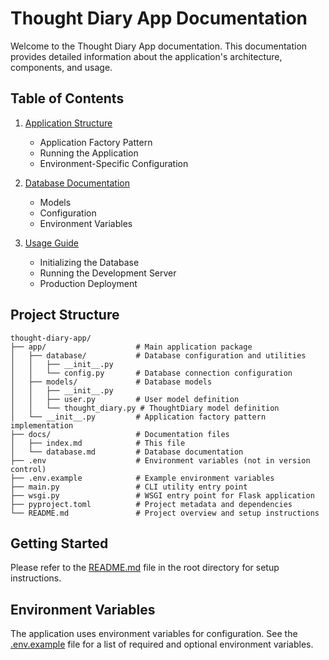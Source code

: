 # Thought Diary App Documentation

Welcome to the Thought Diary App documentation. This documentation provides detailed information about the application's architecture, components, and usage.

## Table of Contents

1. [Application Structure](application.md)
   - Application Factory Pattern
   - Running the Application
   - Environment-Specific Configuration

2. [Database Documentation](database.md)
   - Models
   - Configuration
   - Environment Variables
   
3. [Usage Guide](usage.md)
   - Initializing the Database
   - Running the Development Server
   - Production Deployment

## Project Structure

```
thought-diary-app/
├── app/                    # Main application package
│   ├── database/           # Database configuration and utilities
│   │   ├── __init__.py
│   │   └── config.py       # Database connection configuration
│   ├── models/             # Database models
│   │   ├── __init__.py
│   │   ├── user.py         # User model definition
│   │   └── thought_diary.py # ThoughtDiary model definition
│   └── __init__.py         # Application factory pattern implementation
├── docs/                   # Documentation files
│   ├── index.md            # This file
│   └── database.md         # Database documentation
├── .env                    # Environment variables (not in version control)
├── .env.example            # Example environment variables
├── main.py                 # CLI utility entry point
├── wsgi.py                 # WSGI entry point for Flask application
├── pyproject.toml          # Project metadata and dependencies
└── README.md               # Project overview and setup instructions
```

## Getting Started

Please refer to the [README.md](../README.md) file in the root directory for setup instructions.

## Environment Variables

The application uses environment variables for configuration. See the [.env.example](../.env.example) file for a list of required and optional environment variables.